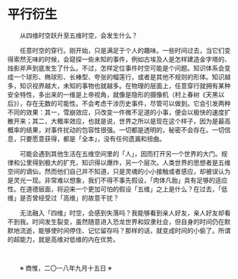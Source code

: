 # 平行衍生

&emsp;&emsp;从四维时空跃升至五维时空，会发生什么？

&emsp;&emsp;任意时空的穿行。刚开始，只是满足于个人的趣味。一些时间过去，当它们变得索然无味的时候，会窥探一些未知的事件，例如古埃及人是怎样建造金字塔的、烛影斧声到底发生了什么。不过，怎样定位事件时空可能是个问题。知识体系会变成一个球形、椭球形、长棒型、夸张的榴莲行，或者是其他不规则的形体。知识越多，知识视界越大，未知的事物也就越多。在物理的层面上，任意穿行就拥有某种安全特性，多出来的一维是上帝视角，就像是隐形的摄像机（村上春树《天黑以后》），存在无数的可能性。不会考虑干涉历史事件，尽管可以做到。它会引发两种不同的效果：其一，雪崩效应，只改变一件微不足道的小事，便会以极快的速度扩散开来；其二，大概率效应，也就是说，世界之所以是现在这个样子，因为是最高概率的结果，对事件扰动的包容性很强。一切都是透明的，秘密不会存在。一切信息，只要愿意获得，都是「全本」，没有任何遗漏和扭曲。

&emsp;&emsp;可能会遇到其他生活在五维空间里的「人」，因而打开另一个世界的大门。规律和公里得到极大的扩充，知识得以爆炸，另一个层次。人类世界的思想者是五维空间的谪仙，然而他们自己并不知道，只是灵魂的小小接触或者感应，却被误认为是灵光一现。非常难以想象，我们不得不事先假设，「肉体凡胎」具有足够的适应性。在道德层面，将迎来一个更加可怕的假设「五维」之上是什么？在过去，「低维」是否曾经受过「高维」的故意干扰？

&emsp;&emsp;无法融入「四维」时空，会感到失落吗？我能够看到亲人好友，亲人好友却看不到我。时间发生裂变，虽然随意进入恐龙世界和奴隶社会，但自身的时间仍在默默地流逝，能够使时间停住、记忆留存吗？那样的话，就变成时间的小偷了。所谓的超能力，就是高维对低维的内在优势。

&emsp;&emsp;

&emsp;&emsp;※ 商惟，二〇一八年九月十五日 ※